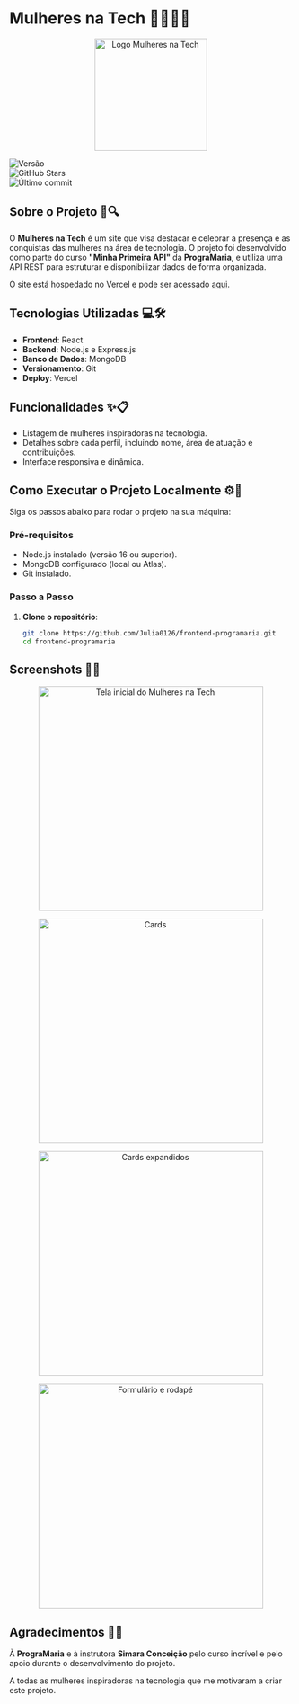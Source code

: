 # Mulheres na Tech 👩‍💻🌟🌐

<p align="center">
  <img src="https://i.imgur.com/037ZsLG.png" alt="Logo Mulheres na Tech" width="200">
</p>

![Versão](https://img.shields.io/badge/Versão-1.0.0-brightgreen)  
![GitHub Stars](https://img.shields.io/github/stars/Julia0126/frontend-programaria?style=social)  
![Último commit](https://img.shields.io/github/last-commit/Julia0126/frontend-programaria)  

## Sobre o Projeto 📝🔍

O **Mulheres na Tech** é um site que visa destacar e celebrar a presença e as conquistas das mulheres na área de tecnologia. O projeto foi desenvolvido como parte do curso **"Minha Primeira API"** da **PrograMaria**, e utiliza uma API REST para estruturar e disponibilizar dados de forma organizada.  

O site está hospedado no Vercel e pode ser acessado [aqui](https://mulheresnatech.vercel.app/).  

## Tecnologias Utilizadas  💻🛠️

- **Frontend**: React  
- **Backend**: Node.js e Express.js  
- **Banco de Dados**: MongoDB  
- **Versionamento**: Git  
- **Deploy**: Vercel  

## Funcionalidades  ✨📋

- Listagem de mulheres inspiradoras na tecnologia.  
- Detalhes sobre cada perfil, incluindo nome, área de atuação e contribuições.  
- Interface responsiva e dinâmica.  

## Como Executar o Projeto Localmente  ⚙️🚀

Siga os passos abaixo para rodar o projeto na sua máquina:  

### Pré-requisitos  

- Node.js instalado (versão 16 ou superior).  
- MongoDB configurado (local ou Atlas).  
- Git instalado.  

### Passo a Passo  

1. **Clone o repositório**:  
   ```bash
   git clone https://github.com/Julia0126/frontend-programaria.git
   cd frontend-programaria

## Screenshots 📸📸

<p align="center"> <img src="https://i.imgur.com/R4epb98.png" alt="Tela inicial do Mulheres na Tech" width="400"></p>
<p align="center"> <img src="https://i.imgur.com/YyQ92n2.png" alt="Cards" width="400"></p>
<p align="center"> <img src="https://i.imgur.com/aMgFEgi.png" alt="Cards expandidos" width="400"></p>
<p align="center"> <img src="https://i.imgur.com/SUyMAKW.png" alt="Formulário e rodapé" width="400"></p>


## Agradecimentos 💐🤝
À **PrograMaria** e à instrutora **Simara Conceição** pelo curso incrível e pelo apoio durante o desenvolvimento do projeto.

A todas as mulheres inspiradoras na tecnologia que me motivaram a criar este projeto.
